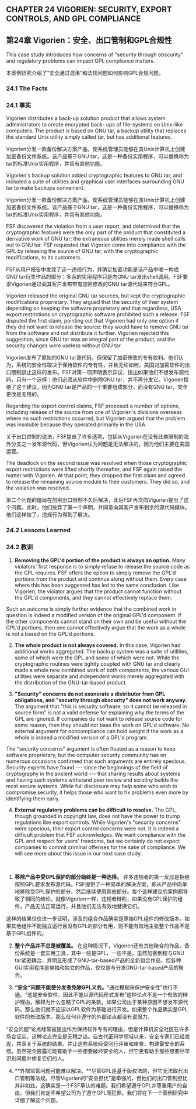 
## CHAPTER 24 VIGORIEN: SECURITY, EXPORT CONTROLS, AND GPL COMPLIANCE

## 第24章 Vigorien：安全、出口管制和GPL合规性

This case study introduces how concerns of "security through obscurity" and regulatory problems can impact GPL compliance matters.

本案例研究介绍了"安全通过混淆"和法规问题如何影响GPL合规问题。

### 24.1 The Facts

### 24.1 事实

Vigorien distributes a back-up solution product that allows system administrators to create encrypted back- ups of file-systems on Unix-like computers. The product is based on GNU tar, a backup utility that replaces the standard Unix utility simply called tar, but has additional features.

Vigorien分发一款备份解决方案产品，使系统管理员能够在类Unix计算机上创建加密备份文件系统。该产品基于GNU tar，这是一种备份实用程序，可以替换称为tar的标准Unix实用程序，并具有其他功能。

Vigorien's backup solution added cryptographic features to GNU tar, and included a suite of utilities and graphical user interfaces surrounding GNU tar to make backups convenient.

Vigorien分发一款备份解决方案产品，使系统管理员能够在类Unix计算机上创建加密备份文件系统。该产品基于GNU tar，这是一种备份实用程序，可以替换称为tar的标准Unix实用程序，并具有其他功能。

FSF discovered the violation from a user report, and determined that the cryptographic features were the only part of the product that constituted a derivative work of GNU tar; the extraneous utilities merely made shell calls out to GNU tar. FSF requested that Vigorien come into compliance with the GPL by releasing the source of GNU tar, with the cryptographic modifications, to its customers.

FSF从用户报告中发现了这一违规行为，并确定加密功能是该产品中唯一构成GNU tar衍生作品的部分；多余的实用程序只是向GNU tar发出shell调用。FSF要求Vigorien通过向其客户发布带有加密修改的GNU tar源代码来符合GPL。

Vigorien released the original GNU tar sources, but kept the cryptographic modifications proprietary. They argued that the security of their system depending on keeping the software proprietary and that regardless, USA export restrictions on cryptographic software prohibited such a release. FSF disputed the first claim, pointing out that Vigorien had only one option if they did not want to release the source: they would have to remove GNU tar from the software and not distribute it further. Vigorien rejected this suggestion, since GNU tar was an integral part of the product, and the security changes were useless without GNU tar.

Vigorien发布了原始的GNU tar源代码，但保留了加密修改的专有权利。他们认为，系统的安全性取决于保持软件的专有性，并且无论如何，美国对加密软件的出口限制禁止这样的发布。FSF对第一项声明表示异议，指出如果他们不想发布源代码，只有一个选择：他们必须从软件中删除GNU tar，并不再分发它。Vigorien拒绝了这个建议，因为GNU tar是产品的一个重要组成部分，而没有GNU tar，安全更改是无用的。

Regarding the export control claims, FSF proposed a number of options, including release of the source from one of Vigorien's divisions overseas where no such restrictions occurred, but Vigorien argued that the problem was insoluble because they operated primarily in the USA.

关于出口控制的说法，FSF提出了许多选项，包括从Vigorien在没有此类限制的海外分支之一发布源代码，但Vigorien认为问题是无法解决的，因为他们主要在美国运营。

The deadlock on the second issue was resolved when those cryptographic export restrictions were lifted shortly thereafter, and FSF again raised the matter with Vigorien. At that point, they dropped the first claim and agreed to release the remaining source module to their customers. They did so, and the violation was resolved.

第二个问题的僵局在加密出口限制不久后解决，此后FSF再次向Vigorien提出了这个问题。此时，他们放弃了第一个声明，并同意向其客户发布剩余的源代码模块。他们这样做了，违规行为得到了解决。

### 24.2 Lessons Learned

### 24.2 教训

1. **Removing the GPL'd portion of the product is always an option.** Many violators' first response is to simply refuse to release the source code as the GPL requires. FSF offers the option to simply remove the GPL'd portions from the product and continue along without them. Every case where this has been suggested has led to the same conclusion. Like Vigorien, the violator argues that the product cannot function without the GPL'd components, and they cannot effectively replace them.

Such an outcome is simply further evidence that the combined work in question is indeed a modified version of the original GPL'd component. If the other components cannot stand on their own and be useful without the GPL'd portions, then one cannot effectively argue that the work as a whole is not a based on the GPL'd portions.

2. **The whole product is not always covered.** In this case, Vigorien had additional works aggregated. The backup system was a suite of utilities, some of which were the GPL and some of which were not. While the cryptographic routines were tightly coupled with GNU tar and clearly made a whole new combined work of both components, the various GUI utilities were separate and independent works merely aggregated with the distribution of the GNU-tar-based product.

3. **"Security" concerns do not exonerate a distributor from GPL obligations, and "security through obscurity" does not work anyway.** The argument that "this is security software, so it cannot be released in source form" is not a valid defense for explaining why the terms of the GPL are ignored. If companies do not want to release source code for some reason, then they should not base the work on GPL'd software. No external argument for noncompliance can hold weight if the work as a whole is indeed a modified version of a GPL'd program.

The "security concerns" argument is often floated as a reason to keep software proprietary, but the computer security community has on numerous occasions confirmed that such arguments are entirely specious. Security experts have found --- since the beginnings of the field of cryptography in the ancient world --- that sharing results about systems and having such systems withstand peer review and scrutiny builds the most secure systems. While full disclosure may help some who wish to compromise security, it helps those who want to fix problems even more by identifying them early.

4. **External regulatory problems can be difficult to resolve.** The GPL, though grounded in copyright law, does not have the power to trump regulations like export controls. While Vigorien's "security concerns" were specious, their export control concerns were not. It is indeed a difficult problem that FSF acknowledges. We want compliance with the GPL and respect for users' freedoms, but we certainly do not expect companies to commit criminal offenses for the sake of compliance. We will see more about this issue in our next case study.

<br/>

1. **移除产品中受GPL保护的部分始终是一种选择。** 许多违规者的第一反应是拒绝按照GPL要求发布源代码。FSF提供了一种简单的解决方案，即从产品中简单地移除受GPL保护的部分，然后继续使用其他部分。每个这样建议的案例都导致了相同的结论。就像Vigorien一样，违规者辩称，如果没有GPL保护的组件，产品无法正常运行，并且他们无法有效地替换它们。

这样的结果仅仅进一步证明，涉及的组合作品确实是原始GPL组件的修改版本。如果其他组件不能独立运行且没有GPL的部分有用，则不能有效地主张整个作品不是基于GPL组件的。

2. **整个产品并不总是被覆盖。** 在这种情况下，Vigorien还有其他聚合的作品。备份系统是一套实用工具，其中一些是GPL，一些不是。虽然加密例程与GNU tar紧密耦合，并明显形成了GNU-tar-based产品的全新组合作品，但各种GUI实用程序是单独和独立的作品，仅仅是与分发GNU-tar-based产品的聚合。

3. **“安全”问题不能使分发者免除GPL义务。**“通过模糊来保护安全性”也行不通。“这是安全软件，因此不能以源代码形式发布”这种论点不是一个有效的辩护理由，解释为什么忽略了GPL的条款。如果公司出于某种原因不想发布源代码，那么他们就不应该以GPL软件为基础进行开发。如果整个作品确实是GPL软件的修改版本，那么任何非遵守的外部论点都没有说服力。

“安全问题”论点经常被提出作为保持软件专有的理由，但是计算机安全社区在许多场合证实，这种论点完全是无稽之谈。自古代密码学领域以来，安全专家们已经发现，共享关于系统的结果，并让这些系统经受同行评审和审查，构建最安全的系统。虽然完全披露可能有助于一些想要破坏安全的人，但它更有助于那些想要尽早识别问题并修复它们的人。

4. **外部监管问题可能难以解决。**尽管GPL是基于版权法的，但它无法取代出口管制等法规。尽管Vigorien的“安全担忧”是牵强的，但他们的出口管制担忧并非如此。这确实是一个FSF承认的难题。我们希望遵守GPL并尊重用户的自由，但我们肯定不希望公司为了遵守GPL而犯罪。我们将在下一个案例研究中详细了解这个问题。